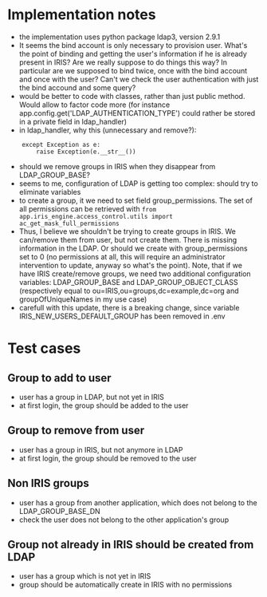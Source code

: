 # Implementation notes

* the implementation uses python package ldap3, version 2.9.1
* It seems the bind account is only necessary to provision user. 
  What's the point of binding and getting the user's information if he is already present in IRIS?
  Are we really suppose to do things this way? In particular are we supposed to bind twice, once with the bind account and once with the user?
  Can't we check the user authentication with just the bind accound and some query?
* would be better to code with classes, rather than just public method. Would allow to factor code more (for instance app.config.get('LDAP_AUTHENTICATION_TYPE') could rather be stored in a private field in ldap_handler)
* in ldap_handler, why this (unnecessary and remove?):
```
    except Exception as e:
        raise Exception(e.__str__())
```
* should we remove groups in IRIS when they disappear from LDAP_GROUP_BASE?
* seems to me, configuration of LDAP is getting too complex: should try to eliminate variables
* to create a group, it we need to set field group_permissions. The set of all permissions can be retrieved with `from app.iris_engine.access_control.utils import ac_get_mask_full_permissions`
* Thus, I believe we shouldn't be trying to create groups in IRIS. We can/remove them from user, but not create them. There is missing information in the LDAP. Or should we create with group_permissions set to 0 (no permissions at all, this will require an administrator intervention to update, anyway so what's the point). Note, that if we have IRIS create/remove groups, we need two additional configuration variables: LDAP_GROUP_BASE and LDAP_GROUP_OBJECT_CLASS (respectively equal to ou=IRIS,ou=groups,dc=example,dc=org and groupOfUniqueNames in my use case)
* carefull with this update, there is a breaking change, since variable IRIS_NEW_USERS_DEFAULT_GROUP has been removed in .env

# Test cases

## Group to add to user
* user has a group in LDAP, but not yet in IRIS
* at first login, the group should be added to the user

## Group to remove from user
* user has a group in IRIS, but not anymore in LDAP
* at first login, the group should be removed to the user

## Non IRIS groups
* user has a group from another application, which does not belong to the LDAP_GROUP_BASE_DN
* check the user does not belong to the other application's group

## Group not already in IRIS should be created from LDAP
* user has a group which is not yet in IRIS
* group should be automatically create in IRIS with no permissions

